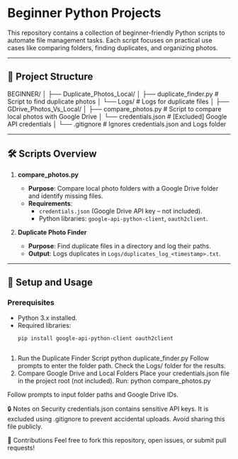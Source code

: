 # Beginner Python Projects

This repository contains a collection of beginner-friendly Python scripts to automate file management tasks. Each script focuses on practical use cases like comparing folders, finding duplicates, and organizing photos.

---

## 📂 Project Structure

BEGINNER/
│
├── Duplicate_Photos_Local/
│   ├── duplicate_finder.py      # Script to find duplicate photos
│   └── Logs/                    # Logs for duplicate files
│
├── GDrive_Photos_Vs_Local/
│   ├── compare_photos.py        # Script to compare local photos with Google Drive
│   └── credentials.json         # [Excluded] Google API credentials
│
└── .gitignore                   # Ignores credentials.json and Logs folder


---

## 🛠️ Scripts Overview

1. **compare_photos.py**
   - **Purpose**: Compare local photo folders with a Google Drive folder and identify missing files.
   - **Requirements**:
      - `credentials.json` (Google Drive API key – not included).
      - Python libraries: `google-api-python-client`, `oauth2client`.

2. **Duplicate Photo Finder**
   - **Purpose**: Find duplicate files in a directory and log their paths.
   - **Output**: Logs duplicates in `Logs/duplicates_log_<timestamp>.txt`.

---

## 🚀 Setup and Usage

### **Prerequisites**
- Python 3.x installed.
- Required libraries:
   ```bash
   pip install google-api-python-client oauth2client


   
1. Run the Duplicate Finder Script
python duplicate_finder.py
Follow prompts to enter the folder path.
Check the Logs/ folder for the results.
2. Compare Google Drive and Local Folders
Place your credentials.json file in the project root (not included).
Run:
python compare_photos.py


Follow prompts to input folder paths and Google Drive IDs.


🔒 Notes on Security
credentials.json contains sensitive API keys. It is excluded using .gitignore to prevent accidental uploads.
Avoid sharing this file publicly.


🤝 Contributions
Feel free to fork this repository, open issues, or submit pull requests!

